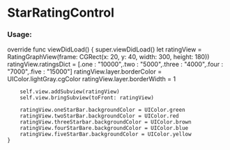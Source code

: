 # StarRatingControl

### Usage:
 override func viewDidLoad() {
        super.viewDidLoad()
        let ratingView =  RatingGraphView(frame: CGRect(x: 20, y: 40, width: 300, height: 180))
        ratingView.ratingsDict = [.one : "10000",.two : "5000",.three : "4000",.four : "7000",.five : "15000"]
        ratingView.layer.borderColor = UIColor.lightGray.cgColor
        ratingView.layer.borderWidth = 1
        
        self.view.addSubview(ratingView)
        self.view.bringSubview(toFront: ratingView)
        
        ratingView.oneStarBar.backgroundColor = UIColor.green
        ratingView.twoStarBar.backgroundColor = UIColor.red
        ratingView.threeStarbar.backgroundColor = UIColor.brown
        ratingView.fourStarBare.backgroundColor = UIColor.blue
        ratingView.fiveStarBar.backgroundColor = UIColor.yellow
    }
    
    

